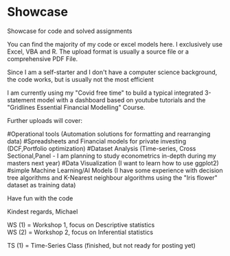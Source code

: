 # Showcase
Showcase for code and solved assignments


You can find the majority of my code or excel models here. I exclusively use Excel, VBA and R.
The upload format is usually a source file or a comprehensive PDF File.

Since I am a self-starter and I don't have a computer science background, the code works, but is usually not the most efficient 

I am currently using my "Covid free time" to build a typical integrated 3-statement model with a dashboard based on youtube tutorials and the "Gridlines Essential Financial Modelling" Course.


Further uploads will cover:
                                                                                                                                               
#Operational tools (Automation solutions for formatting and rearranging data)                                                                                                       #Spreadsheets and Financial models for private investing (DCF,Portfolio optimization)                                                                                               #Dataset Analysis (Time-series, Cross Sectional,Panel - I am planning to study econometrics in-depth during my masters next year)                                                #Data Visualization (I want to learn how to use ggplot2)                                                                                                                      
#simple Machine Learning/AI Models  (I have some experience with decision tree algorithms and K-Nearest neighbour algorithms using the "Iris flower" dataset as training data)                                                                                                                

Have fun with the code

Kindest regards,
Michael


WS (1) = Workshop 1, focus on Descriptive statistics                                                                                                                  
WS (2) = Workshop 2, focus on Inferential statistics 

TS (1) = Time-Series Class (finished, but not ready for posting yet)
